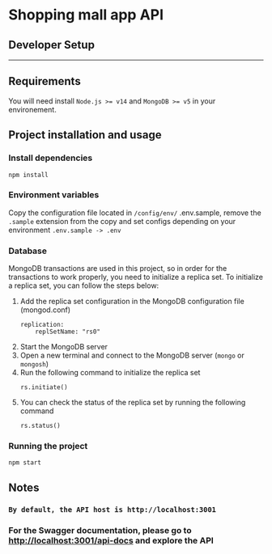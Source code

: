 # Shopping mall app API

## Developer Setup

---
## Requirements

You will need install `Node.js >= v14` and `MongoDB >= v5`  in your environement.

## Project installation and usage

### Install dependencies
    npm install

### Environment variables
Copy the configuration file located in `/config/env/` .env.sample, remove the `.sample` extension from the copy and set configs depending on your environment
    ```
    .env.sample -> .env
    ```
### Database
MongoDB transactions are used in this project, so in order for the transactions to work properly, you need to initialize a replica set.
To initialize a replica set, you can follow the steps below:
1. Add the replica set configuration in the MongoDB configuration file (mongod.conf) 
    ```
    replication:
        replSetName: "rs0"
    ```
2. Start the MongoDB server
3. Open a new terminal and connect to the MongoDB server (```mongo``` or ```mongosh```)
4. Run the following command to initialize the replica set
    ```
    rs.initiate()
    ```
5. You can check the status of the replica set by running the following command
    ```
    rs.status()
    ```

### Running the project

    npm start

## Notes
### ``By default, the API host is http://localhost:3001``
### For the Swagger documentation, please go to [http://localhost:3001/api-docs](http://localhost:3001/api-docs) and explore the API
